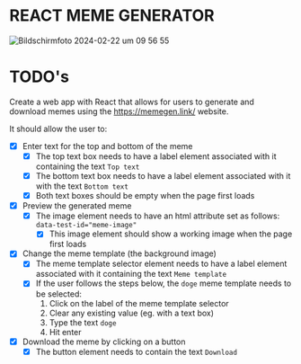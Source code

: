 <h1>REACT MEME GENERATOR</h1>

![Bildschirmfoto 2024-02-22 um 09 56 55](https://github.com/stefanselic/react-meme-generator/assets/129748801/57b1b678-f3de-466a-ac7a-83b06d25c93b)



# TODO's

Create a web app with React that allows for users to generate and download memes using the https://memegen.link/ website.

It should allow the user to:

- [x] Enter text for the top and bottom of the meme
  - [x] The top text box needs to have a label element associated with it containing the text `Top text`
  - [x] The bottom text box needs to have a label element associated with it with the text `Bottom text`
  - [x] Both text boxes should be empty when the page first loads
- [x] Preview the generated meme
  - [x] The image element needs to have an html attribute set as follows: `data-test-id="meme-image"`
    - [x] This image element should show a working image when the page first loads
- [x] Change the meme template (the background image)
  - [x] The meme template selector element needs to have a label element associated with it containing the text `Meme template`
  - [x] If the user follows the steps below, the `doge` meme template needs to be selected:
    1. Click on the label of the meme template selector
    2. Clear any existing value (eg. with a text box)
    3. Type the text `doge`
    4. Hit enter
- [x] Download the meme by clicking on a button
  - [x] The button element needs to contain the text `Download`
